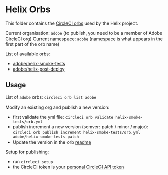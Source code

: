 # Helix Orbs

This folder contains the [CircleCI orbs](https://circleci.com/docs/2.0/creating-orbs/) used by the Helix project.

Current organisation: `adobe` (to publish, you need to be a member of Adobe CircleCI org)
Current namespace: `adobe` (namespace is what appears in the first part of the orb name)

List of available orbs:

* [adobe/helix-smoke-tests](helix-smoke-tests/orb.yml)
* [adobe/helix-post-deploy](helix-post-deploy/orb.yml)

## Usage

List of `adobe` orbs: `circleci orb list adobe`

Modify an existing org and publish a new version:

* first validate the yml file: `circleci orb validate helix-smoke-tests/orb.yml`
* publish increment a new version (semver: patch / minor / major): `circleci orb publish increment helix-smoke-tests/orb.yml adobe/helix-smoke-tests patch`
* Update the version in the orb [readme](helix-smoke-tests/README.md)

Setup for publishing:

* run `circleci setup`
* the CircleCI token is your [personal CircleCI API token](https://circleci.com/account/api)